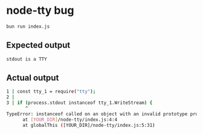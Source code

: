 # node-tty bug

```bash
bun run index.js
```

## Expected output

```bash
stdout is a TTY
```

## Actual output

```bash
1 | const tty_1 = require("tty");
2 | 
3 | if (process.stdout instanceof tty_1.WriteStream) {
       ^
TypeError: instanceof called on an object with an invalid prototype property.
      at [YOUR_DIR]/node-tty/index.js:4:4
      at globalThis ([YOUR_DIR]/node-tty/index.js:5:31)
```

